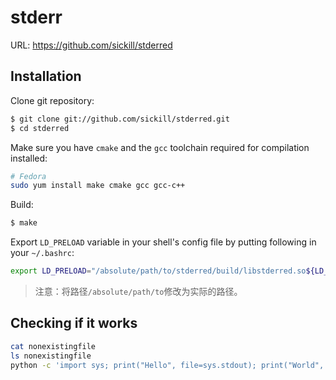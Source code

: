 # stderr

URL: https://github.com/sickill/stderred

## Installation

Clone git repository:

```bash
$ git clone git://github.com/sickill/stderred.git
$ cd stderred
```

Make sure you have `cmake` and the `gcc` toolchain required for compilation installed:

```bash
# Fedora
sudo yum install make cmake gcc gcc-c++
```

Build:

```bash
$ make
```

Export `LD_PRELOAD` variable in your shell's config file by putting following in your `~/.bashrc`:

```bash
export LD_PRELOAD="/absolute/path/to/stderred/build/libstderred.so${LD_PRELOAD:+:$LD_PRELOAD}"
```

> 注意：将路径`/absolute/path/to`修改为实际的路径。

## Checking if it works

```bash
cat nonexistingfile
ls nonexistingfile
python -c 'import sys; print("Hello", file=sys.stdout); print("World", file=sys.stderr)'
```
